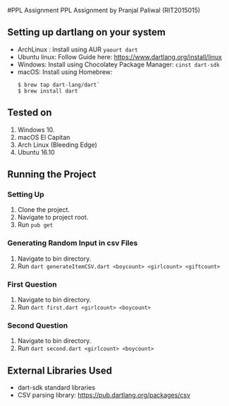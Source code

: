 #PPL Assignment
PPL Assignment by Pranjal Paliwal (RIT2015015)

## Setting up dartlang on your system

* ArchLinux : Install using AUR
      `yaourt dart`
* Ubuntu linux: Follow Guide here: https://www.dartlang.org/install/linux
* Windows: Install using Chocolatey Package Manager: `cinst dart-sdk`
* macOS: Install using Homebrew: 
  ```
  $ brew tap dart-lang/dart`  
  $ brew install dart
  ```
  
## Tested on
1. Windows 10. 
2. macOS El Capitan
3. Arch Linux (Bleeding Edge)
4. Ubuntu 16.10
  
## Running the Project
  
### Setting Up
1. Clone the project.
2. Navigate to project root.
3. Run `pub get`

### Generating Random Input in csv Files
1. Navigate to bin directory.
2. Run `dart generateItemCSV.dart <boycount> <girlcount> <giftcount>`

### First Question
1. Navigate to bin directory.
2. Run `dart first.dart <girlcount> <boycount>`

### Second Question
1. Navigate to bin directory.
2. Run `dart second.dart <girlcount> <boycount>` 


## External Libraries Used
* dart-sdk standard libraries
* CSV parsing library:  https://pub.dartlang.org/packages/csv


